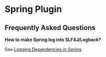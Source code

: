 # Spring Plugin

## Frequently Asked Questions

**How to make Spring log into SLF4J/Logback?**

See  [Logging Dependencies in Spring](https://spring.io/blog/2009/12/04/logging-dependencies-in-spring).

